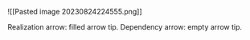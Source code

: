 ![[Pasted image 20230824224555.png]]

Realization arrow: filled arrow tip.
Dependency arrow: empty arrow tip.
